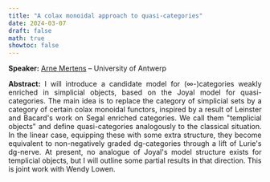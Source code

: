 ```yaml
---
title: "A colax monoidal approach to quasi-categories"
date: 2024-03-07
draft: false
math: true
showtoc: false
---
```


**Speaker:** [Arne Mertens](https://arnemertens.com/) – University of Antwerp

**Abstract:** I will introduce a candidate model for ($\infty$-)categories weakly enriched in simplicial objects, based on the Joyal model for quasi-categories. The main idea is to replace the category of simplicial sets by a category of certain colax monoidal functors, inspired by a result of Leinster and Bacard's work on Segal enriched categories. We call them "templicial objects" and define quasi-categories analogously to the classical situation. In the linear case, equipping these with some extra structure, they become equivalent to non-negatively graded dg-categories through a lift of Lurie's dg-nerve. At present, no analogue of Joyal's model structure exists for templicial objects, but I will outline some partial results in that direction. This is joint work with Wendy Lowen.


<style>body {text-align: justify}</style>